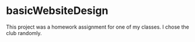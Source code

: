 # basicWebsiteDesign
This project was a homework assignment for one of my classes.
I chose the club randomly.
